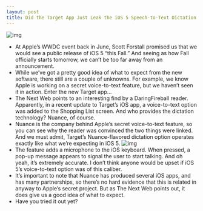 ```yaml
---
layout: post
title: Did the Target App Just Leak the iOS 5 Speech-to-Text Dictation Feature?
---
```

![img](http://media.idownloadblog.com/wp-content/uploads/2011/09/Photo-Sep-22-11-45-55-AM-e1316718397410.png)
* At Apple’s WWDC event back in June, Scott Forstall promised us that we would see a public release of iOS 5 “this Fall.” And seeing as how Fall officially starts tomorrow, we can’t be too far away from an announcement.
* While we’ve got a pretty good idea of what to expect from the new software, there still are a couple of unknowns. For example, we know Apple is working on a secret voice-to-text feature, but we haven’t seen it in action. Enter the new Target app…
* The Next Web points to an interesting find by a DaringFireball reader. Apparently, in a recent update to Target’s iOS app, a voice-to-text option was added to the Shopping List screen. And who provides the dictation technology? Nuance, of course.
* Nuance is the company behind Apple’s secret voice-to-text feature, so you can see why the reader was convinced the two things were linked. And we must admit, Target’s Nuance-flavored dictation option operates exactly like what we’re expecting in iOS 5.
![img](http://media.idownloadblog.com/wp-content/uploads/2011/09/Photo-Sep-22-12-03-03-PM-e1316718602557.png)
* The feature adds a microphone to the iOS keyboard. When pressed, a pop-up message appears to signal the user to start talking. And oh yeah, it’s extremely accurate. I don’t think anyone would be upset if iOS 5’s voice-to-text option was of this caliber.
* It’s important to note that Nuance has produced several iOS apps, and has many partnerships, so there’s no hard evidence that this is related in anyway to Apple’s secret project. But as The Next Web points out, it does give us a good idea of what to expect.
* Have you tried it out yet?

